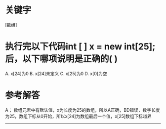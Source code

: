 # 关键字

[数组]

# 执行完以下代码int [ ] x = new int[25];后，以下哪项说明是正确的( )

A. x[24]为0
B. x[24]未定义
C. x[25]为0
D. x[0]为空


# 参考解答

A；
数组元素中有默认值，x为长度为25的数组，所以A正确，BD错误，数字长度为25，数组下标从0开始，所以x[24]为数组最后一个值，x[25]数组下标越界

---
